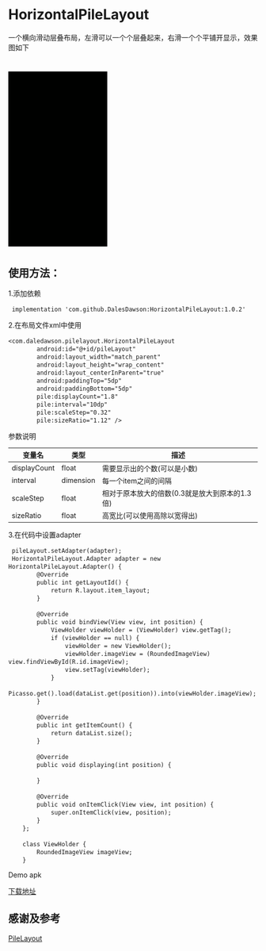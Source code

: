 # HorizontalPileLayout
一个横向滑动层叠布局，左滑可以一个个层叠起来，右滑一个个平铺开显示，效果图如下
# ![效果图](https://github.com/DalesDawson/HorizontalPileLayout/blob/master/app/src/main/imgs/f403c1fcf25556830e62ff53aa182184.gif)
## 使用方法：
1.添加依赖
```
 implementation 'com.github.DalesDawson:HorizontalPileLayout:1.0.2'
```
2.在布局文件xml中使用
```
<com.daledawson.pilelayout.HorizontalPileLayout
        android:id="@+id/pileLayout"
        android:layout_width="match_parent"
        android:layout_height="wrap_content"
        android:layout_centerInParent="true"
        android:paddingTop="5dp"
        android:paddingBottom="5dp"
        pile:displayCount="1.8"
        pile:interval="10dp"
        pile:scaleStep="0.32"
        pile:sizeRatio="1.12" />
```
参数说明

|变量名|类型|描述|
|---|---|---|
|displayCount|float|需要显示出的个数(可以是小数)|
|interval|dimension|每一个item之间的间隔|
|scaleStep|float|相对于原本放大的倍数(0.3就是放大到原本的1.3倍)|
|sizeRatio|float|高宽比(可以使用高除以宽得出)|

3.在代码中设置adapter
```
 pileLayout.setAdapter(adapter);
 HorizontalPileLayout.Adapter adapter = new HorizontalPileLayout.Adapter() {
        @Override
        public int getLayoutId() {
            return R.layout.item_layout;
        }

        @Override
        public void bindView(View view, int position) {
            ViewHolder viewHolder = (ViewHolder) view.getTag();
            if (viewHolder == null) {
                viewHolder = new ViewHolder();
                viewHolder.imageView = (RoundedImageView) view.findViewById(R.id.imageView);
                view.setTag(viewHolder);
            }
            Picasso.get().load(dataList.get(position)).into(viewHolder.imageView);
        }

        @Override
        public int getItemCount() {
            return dataList.size();
        }

        @Override
        public void displaying(int position) {

        }

        @Override
        public void onItemClick(View view, int position) {
            super.onItemClick(view, position);
        }
    };

    class ViewHolder {
        RoundedImageView imageView;
    }
```
Demo apk

[下载地址](https://github.com/DalesDawson/HorizontalPileLayout/blob/master/app/release/app-release.apk)

## 感谢及参考
[PileLayout]()
